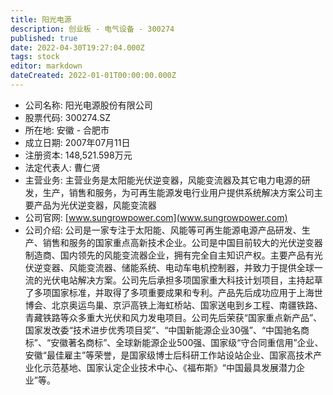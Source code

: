 ```yaml
---
title: 阳光电源
description: 创业板 - 电气设备 - 300274
published: true
date: 2022-04-30T19:27:04.000Z
tags: stock
editor: markdown
dateCreated: 2022-01-01T00:00:00.000Z
---
```


- 公司名称: 阳光电源股份有限公司
- 股票代码: 300274.SZ
- 所在地: 安徽 - 合肥市
- 成立日期: 2007年07月11日
- 注册资本: 148,521.598万元
- 法定代表人: 曹仁贤
- 主营业务: 主营业务是太阳能光伏逆变器，风能变流器及其它电力电源的研发，生产，销售和服务，为可再生能源发电行业用户提供系统解决方案公司主要产品为光伏逆变器，风能变流器
- 公司官网: [www.sungrowpower.com](www.sungrowpower.com)
- 公司介绍: 公司是一家专注于太阳能、风能等可再生能源电源产品研发、生产、销售和服务的国家重点高新技术企业。公司是中国目前较大的光伏逆变器制造商、国内领先的风能变流器企业，拥有完全自主知识产权。主要产品有光伏逆变器、风能变流器、储能系统、电动车电机控制器，并致力于提供全球一流的光伏电站解决方案。公司先后承担多项国家重大科技计划项目，主持起草了多项国家标准，并取得了多项重要成果和专利。产品先后成功应用于上海世博会、北京奥运鸟巢、京沪高铁上海虹桥站、国家送电到乡工程、南疆铁路、青藏铁路等众多重大光伏和风力发电项目。公司先后荣获“国家重点新产品”、国家发改委“技术进步优秀项目奖”、“中国新能源企业30强”、“中国驰名商标”、“安徽著名商标”、全球新能源企业500强、国家级“守合同重信用”企业、安徽“最佳雇主”等荣誉，是国家级博士后科研工作站设站企业、国家高技术产业化示范基地、国家认定企业技术中心、《福布斯》“中国最具发展潜力企业”等。


